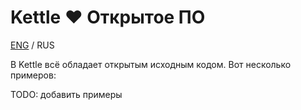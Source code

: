 # Kettle ❤️ Открытое ПО
[ENG](README.md) / RUS  

В Kettle всё обладает открытым исходным кодом. Вот несколько примеров:

TODO: добавить примеры
